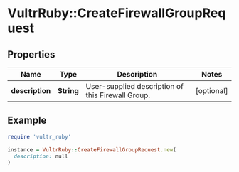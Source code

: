 # VultrRuby::CreateFirewallGroupRequest

## Properties

| Name | Type | Description | Notes |
| ---- | ---- | ----------- | ----- |
| **description** | **String** | User-supplied description of this Firewall Group. | [optional] |

## Example

```ruby
require 'vultr_ruby'

instance = VultrRuby::CreateFirewallGroupRequest.new(
  description: null
)
```

